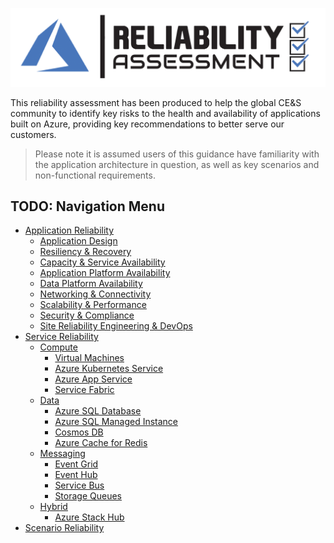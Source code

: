[![Reliability Assessment](/templates/media/reliability-icon.png "Reliability Assessment")](#)

This reliability assessment has been produced to help the global CE&S community to identify key risks to the health and availability of applications built on Azure, providing key recommendations to better serve our customers.

> Please note it is assumed users of this guidance have familiarity with the application architecture in question, as well as key scenarios and non-functional requirements.

## TODO: Navigation Menu

- [Application Reliability](./docs/Application-Resiliency.md)
  - [Application Design](./docs/Application-Resiliency.md#Application-Design)
  - [Resiliency & Recovery](./docs/Application-Resiliency.md#Resiliency--Recovery)
  - [Capacity & Service Availability](./docs/Application-Resiliency.md#Capacity--Service-Availability)
  - [Application Platform Availability](./docs/Application-Resiliency.md#Application-Platform-Availability)
  - [Data Platform Availability](./docs/Application-Resiliency.md#Data-Platform-Availability)
  - [Networking & Connectivity](./docs/Application-Resiliency.md#Networking--Connectivity)
  - [Scalability & Performance](./docs/Application-Resiliency.md#Scalability--Performance)
  - [Security & Compliance](./docs/Application-Resiliency.md#Security--Compliance)
  - [Site Reliability Engineering & DevOps](./docs/Application-Resiliency.md#Site-Reliability-Engineering--DevOps)
- [Service Reliability](./docs/Service-Resiliency.md)
  - [Compute](./docs/Service-Resiliency.md#Compute)
    - [Virtual Machines](./docs/Service-Resiliency.md#Virtual-Machines)
    - [Azure Kubernetes Service](./docs/Service-Resiliency.md#Azure-Kubernetes-Service-AKS)
    - [Azure App Service](./docs/Service-Resiliency.md#Azure-App-Service)
    - [Service Fabric](./docs/Service-Resiliency.md#Service-Fabric)
  - [Data](./docs/Service-Resiliency.md#Data)
    - [Azure SQL Database](./docs/Service-Resiliency.md#Azure-SQL-Database)
    - [Azure SQL Managed Instance](./docs/Service-Resiliency.md#Azure-SQL-Managed-Instance)	
    - [Cosmos DB](./docs/Service-Resiliency.md#Cosmos-DB)
    - [Azure Cache for Redis](./docs/Service-Resiliency.md#Azure-Cache-for-Redis)
  - [Messaging](./docs/Service-Resiliency.md#Messaging)
    - [Event Grid](./docs/Service-Resiliency.md#Event-Grid)
    - [Event Hub](./docs/Service-Resiliency.md#Event-Hub)
    - [Service Bus](./docs/Service-Resiliency.md#Service-Bus)
    - [Storage Queues](./docs/Service-Resiliency.md#Storage-Queues)
  - [Hybrid](./docs/Service-Resiliency.md#Hybrid)
    - [Azure Stack Hub](./docs/Service-Resiliency.md#Azure-Stack-Hub)
- [Scenario Reliability](./docs/Scenario-Resiliency.md)